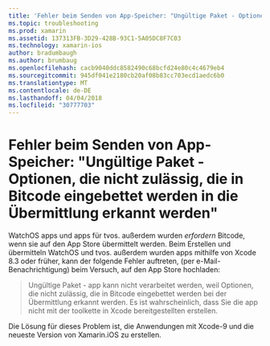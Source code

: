 ```yaml
---
title: 'Fehler beim Senden von App-Speicher: "Ungültige Paket - Optionen, die nicht zulässig, die in Bitcode eingebettet werden in die Übermittlung erkannt werden"'
ms.topic: troubleshooting
ms.prod: xamarin
ms.assetid: 137313FB-3D29-428B-93C1-5A05DC8F7C03
ms.technology: xamarin-ios
author: bradumbaugh
ms.author: brumbaug
ms.openlocfilehash: cacb9040ddc8582490c68bcfd24e80c4c4679eb4
ms.sourcegitcommit: 945df041e2180cb20af08b83cc703ecd1aedc6b0
ms.translationtype: MT
ms.contentlocale: de-DE
ms.lasthandoff: 04/04/2018
ms.locfileid: "30777703"
---
```

# <a name="error-when-submitting-to-app-store-invalid-bundle---options-not-allowed-to-be-embedded-in-bitcode-are-detected-in-the-submission"></a>Fehler beim Senden von App-Speicher: "Ungültige Paket - Optionen, die nicht zulässig, die in Bitcode eingebettet werden in die Übermittlung erkannt werden"

WatchOS apps und apps für tvos. außerdem wurden _erfordern_ Bitcode, wenn sie auf den App Store übermittelt werden. Beim Erstellen und übermitteln WatchOS und tvos. außerdem wurden apps mithilfe von Xcode 8.3 oder früher, kann der folgende Fehler auftreten, (per e-Mail-Benachrichtigung) beim Versuch, auf den App Store hochladen:

>Ungültige Paket - app kann nicht verarbeitet werden, weil Optionen, die nicht zulässig, die in Bitcode eingebettet werden bei der Übermittlung erkannt werden. Es ist wahrscheinlich, dass Sie die app nicht mit der toolkette in Xcode bereitgestellten erstellen.

Die Lösung für dieses Problem ist, die Anwendungen mit Xcode-9 und die neueste Version von Xamarin.iOS zu erstellen.
